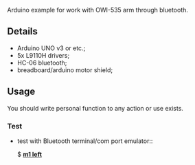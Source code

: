 Arduino example for work with OWI-535 arm through bluetooth.

## Details

* Arduino UNO v3 or etc.;
* 5x L9110H drivers;
* HC-06 bluetooth;
* breadboard/arduino motor shield;

## Usage

You should write personal function to any action or use exists.

### Test
* test with Bluetooth terminal/com port emulator::

    $ **[m1 left](https://github.com/teh-monad/arduino-owi-535/blob/master/hand.ino#L153)**


